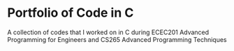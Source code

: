 # Portfolio of Code in C
A collection of codes that I worked on in C during ECEC201 Advanced Programming for Engineers and CS265 Advanced Programming Techniques
